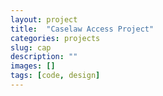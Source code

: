 ```yaml
---
layout: project
title:  "Caselaw Access Project"
categories: projects
slug: cap
description: ""
images: []
tags: [code, design]
---
```



